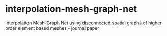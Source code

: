 # interpolation-mesh-graph-net
Interpolation Mesh-Graph Net using disconnected spatial graphs of higher order element based meshes - journal paper
